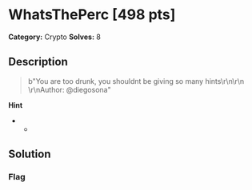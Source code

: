 # WhatsThePerc [498 pts]

**Category:** Crypto
**Solves:** 8

## Description
>b"You are too drunk, you shouldnt be giving so many hints\r\n\r\n \r\nAuthor: @diegosona"

**Hint**
* -

## Solution

### Flag

